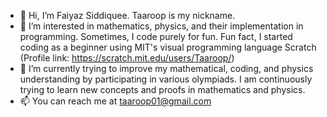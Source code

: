 - 👋 Hi, I’m Faiyaz Siddiquee. Taaroop is my nickname.
- 👀 I’m interested in mathematics, physics, and their implementation in programming. Sometimes, I code purely for fun. Fun fact, I started coding as a beginner using MIT's visual programming language Scratch (Profile link: https://scratch.mit.edu/users/Taaroop/)
- 🌱 I’m currently trying to improve my mathematical, coding, and physics understanding by participating in various olympiads. I am continuously trying to learn new concepts and proofs in mathematics and physics. 
- 📫 You can reach me at taaroop01@gmail.com

<!---
Taaroop/Taaroop is a ✨ special ✨ repository because its `README.md` (this file) appears on your GitHub profile.
You can click the Preview link to take a look at your changes.
--->
